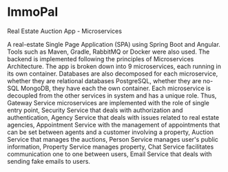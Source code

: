 # ImmoPal
Real Estate Auction App - Microservices

A real-estate Single Page Application (SPA) using Spring Boot and Angular. Tools such as Maven, Gradle, RabbitMQ or Docker were also used. The backend is implemented following the principles of Microservices Architecture. The app is broken down into 9 microservices, each running in its own container. Databases are also decomposed for each microservice, whether they are relational databases PostgreSQL, whether they are no-SQL MongoDB, they have each the own container. Each microservice is decoupled from the other services in system and has a unique role. Thus, Gateway Service microservices are implemented with the role of single entry point, Security Service that deals with authorization and authentication, Agency Service that deals with issues related to real estate agencies, Appointment Service with the management of appointments that can be set between agents and a customer involving a property, Auction Service that manages the auctions, Person Service manages user's public information, Property Service manages property, Chat Service facilitates communication one to one between users, Email Service that deals with sending fake emails to users.
